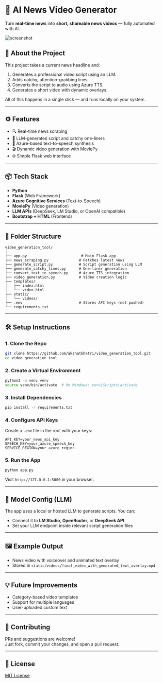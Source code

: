 # 📰 AI News Video Generator

Turn **real-time news** into **short, shareable news videos** — fully automated with AI.

![screenshot](https://user-images.githubusercontent.com/your-screenshot-placeholder.png)

## 🚀 About the Project

This project takes a current news headline and:
1. Generates a professional video script using an LLM.
2. Adds catchy, attention-grabbing lines.
3. Converts the script to audio using Azure TTS.
4. Generates a short video with dynamic overlays.

All of this happens in a single click — and runs locally on your system.

---

## ⚙️ Features

- 🔍 Real-time news scraping
- 🧠 LLM-generated script and catchy one-liners
- 🎤 Azure-based text-to-speech synthesis
- 🎬 Dynamic video generation with MoviePy
- 🌐 Simple Flask web interface

---

## 📦 Tech Stack

- **Python**
- **Flask** (Web Framework)
- **Azure Cognitive Services** (Text-to-Speech)
- **MoviePy** (Video generation)
- **LLM APIs** (DeepSeek, LM Studio, or OpenAI compatible)
- **Bootstrap + HTML** (Frontend)

---

## 📁 Folder Structure

```
video_generation_tool/
│
├── app.py                         # Main Flask app
├── news_scraping.py              # Fetches latest news
├── generate_script.py            # Script generation using LLM
├── generate_catchy_lines.py      # One-liner generation
├── convert_text_to_speech.py     # Azure TTS integration
├── video_generation.py           # Video creation logic
├── templates/
│   ├── index.html
│   └── video.html
├── static/
│   └── videos/
├── .env                          # Stores API keys (not pushed)
└── requirements.txt
```

---

## 🛠️ Setup Instructions

### 1. Clone the Repo
```bash
git clone https://github.com/akshatkhatri/video_generation_tool.git
cd video_generation_tool
```

### 2. Create a Virtual Environment
```bash
python3 -m venv venv
source venv/bin/activate  # On Windows: venv\Scripts\activate
```

### 3. Install Dependencies
```bash
pip install -r requirements.txt
```

### 4. Configure API Keys

Create a `.env` file in the root with your keys:
```env
API_KEY=your_news_api_key
SPEECH_KEY=your_azure_speech_key
SERVICE_REGION=your_azure_region
```

### 5. Run the App
```bash
python app.py
```
Visit `http://127.0.0.1:5000` in your browser.

---

## 🧠 Model Config (LLM)

The app uses a local or hosted LLM to generate scripts. You can:
- Connect it to **LM Studio**, **OpenRouter**, or **DeepSeek API**
- Set your LLM endpoint inside relevant script generation files

---

## 🖼 Example Output

- News video with voiceover and animated text overlay
- Stored in `static/videos/final_video_with_generated_text_overlay.mp4`

---

## 💡 Future Improvements

- Category-based video templates
- Support for multiple languages
- User-uploaded custom text

---

## 🤝 Contributing

PRs and suggestions are welcome!  
Just fork, commit your changes, and open a pull request.

---

## 📄 License

[MIT License](LICENSE)